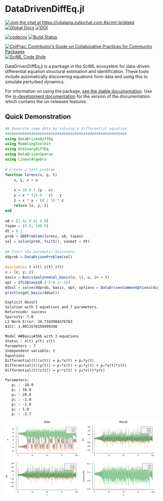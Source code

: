 # DataDrivenDiffEq.jl

[![Join the chat at https://julialang.zulipchat.com #sciml-bridged](https://img.shields.io/static/v1?label=Zulip&message=chat&color=9558b2&labelColor=389826)](https://julialang.zulipchat.com/#narrow/stream/279055-sciml-bridged)
[![Global Docs](https://img.shields.io/badge/docs-SciML-blue.svg)](https://docs.sciml.ai/DataDrivenDiffEq/stable/)
[![DOI](https://zenodo.org/badge/212827023.svg)](https://zenodo.org/badge/latestdoi/212827023)

[![codecov](https://codecov.io/gh/SciML/DataDrivenDiffEq.jl/branch/master/graph/badge.svg)](https://codecov.io/gh/SciML/DataDrivenDiffEq.jl)
[![Build Status](https://github.com/SciML/DataDrivenDiffEq.jl/workflows/CI/badge.svg)](https://github.com/SciML/DataDrivenDiffEq.jl/actions?query=workflow%3ACI)

[![ColPrac: Contributor's Guide on Collaborative Practices for Community Packages](https://img.shields.io/badge/ColPrac-Contributor%27s%20Guide-blueviolet)](https://github.com/SciML/ColPrac)
[![SciML Code Style](https://img.shields.io/static/v1?label=code%20style&message=SciML&color=9558b2&labelColor=389826)](https://github.com/SciML/SciMLStyle)

DataDrivenDiffEq.jl is a package in the SciML ecosystem for data-driven differential equation
structural estimation and identification. These tools include automatically discovering equations
from data and using this to simulate perturbed dynamics.

For information on using the package,
[see the stable documentation](https://docs.sciml.ai/DataDrivenDiffEq/stable/). Use the
[in-development documentation](https://docs.sciml.ai/DataDrivenDiffEq/dev/) for the version of
the documentation which contains the un-released features.

## Quick Demonstration

```julia
## Generate some data by solving a differential equation
########################################################
using DataDrivenDiffEq
using ModelingToolkit
using OrdinaryDiffEq
using DataDrivenSparse
using LinearAlgebra

# Create a test problem
function lorenz(u, p, t)
    x, y, z = u

    ẋ = 10.0 * (y - x)
    ẏ = x * (28.0 - z) - y
    ż = x * y - (8 / 3) * z
    return [ẋ, ẏ, ż]
end

u0 = [1.0; 0.0; 0.0]
tspan = (0.0, 100.0)
dt = 0.1
prob = ODEProblem(lorenz, u0, tspan)
sol = solve(prob, Tsit5(), saveat = dt)

## Start the automatic discovery
ddprob = DataDrivenProblem(sol)

@variables t x(t) y(t) z(t)
u = [x; y; z]
basis = Basis(polynomial_basis(u, 5), u, iv = t)
opt = STLSQ(exp10.(-5:0.1:-1))
ddsol = solve(ddprob, basis, opt, options = DataDrivenCommonOptions(digits = 1))
println(get_basis(ddsol))
```

```
Explicit Result
Solution with 3 equations and 7 parameters.
Returncode: success
Sparsity: 7.0
L2 Norm Error: 26.7343984476783
AICC: 1.0013570199499398

Model ##Basis#366 with 3 equations
States : x(t) y(t) z(t)
Parameters : 7
Independent variable: t
Equations
Differential(t)(x(t)) = p₁*x(t) + p₂*y(t)
Differential(t)(y(t)) = p₃*x(t) + p₄*y(t) + p₅*x(t)*z(t)
Differential(t)(z(t)) = p₇*z(t) + p₆*x(t)*y(t)

Parameters:
   p₁ : -10.0
   p₂ : 10.0
   p₃ : 28.0
   p₄ : -1.0
   p₅ : -1.0
   p₆ : 1.0
   p₇ : -2.7
```

![](LorenzResult.png)

